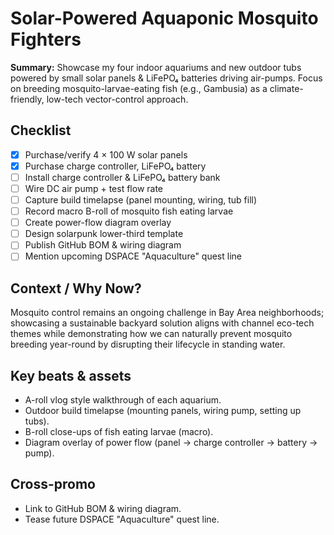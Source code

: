 # Solar-Powered Aquaponic Mosquito Fighters

**Summary:** Showcase my four indoor aquariums and new outdoor tubs powered by small solar panels & LiFePO₄ batteries driving air-pumps. Focus on breeding mosquito-larvae-eating fish (e.g., Gambusia) as a climate-friendly, low-tech vector-control approach.

## Checklist

- [x] Purchase/verify 4 × 100 W solar panels
- [x] Purchase charge controller, LiFePO₄ battery
- [ ] Install charge controller & LiFePO₄ battery bank
- [ ] Wire DC air pump + test flow rate
- [ ] Capture build timelapse (panel mounting, wiring, tub fill)
- [ ] Record macro B-roll of mosquito fish eating larvae
- [ ] Create power-flow diagram overlay
- [ ] Design solarpunk lower-third template
- [ ] Publish GitHub BOM & wiring diagram
- [ ] Mention upcoming DSPACE "Aquaculture" quest line

## Context / Why Now?
Mosquito control remains an ongoing challenge in Bay Area neighborhoods; showcasing a sustainable backyard solution aligns with channel eco-tech themes while demonstrating how we can naturally prevent mosquito breeding year-round by disrupting their lifecycle in standing water.

## Key beats & assets
- A-roll vlog style walkthrough of each aquarium.
- Outdoor build timelapse (mounting panels, wiring pump, setting up tubs).
- B-roll close-ups of fish eating larvae (macro).
- Diagram overlay of power flow (panel → charge controller → battery → pump).

## Cross-promo
- Link to GitHub BOM & wiring diagram.
- Tease future DSPACE "Aquaculture" quest line.
